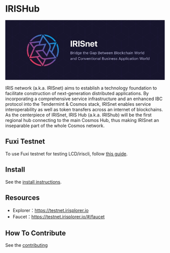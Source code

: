 # IRISHub
![banner](./docs/pics/iris.jpg)


IRIS network (a.k.a. IRISnet) aims to establish a technology foundation to facilitate construction of next-generation distributed applications. By incorporating a comprehensive service infrastructure and an enhanced IBC protocol into the Tendermint & Cosmos stack, IRISnet enables service interoperability as well as token transfers across an internet of blockchains.
As the centerpiece of IRISnet, IRIS Hub (a.k.a. IRIShub) will be the first regional hub connecting to the main Cosmos Hub, thus making IRISnet an inseparable part of the whole Cosmos network.


## Fuxi Testnet

To use Fuxi testnet for testing LCD/iriscli, follow 
[this guide](./docs/get-started/Join-the-Testnet.md).

## Install

See the 
[install instructions](./docs/software/How-to-install-irishub.md).

## Resources

* Explorer：https://testnet.irisplorer.io 
* Faucet：https://testnet.irisplorer.io/#/faucet

## How To Contribute

See the [contributing](./CONTRIBUTING.md)
